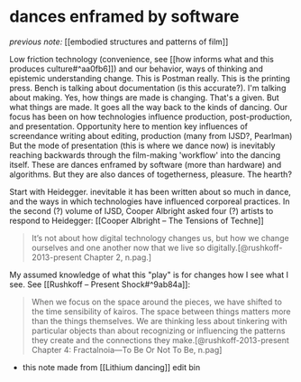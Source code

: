 # dances enframed by software

_previous note:_ [[embodied structures and patterns of film]]

Low friction technology (convenience, see [[how informs what and this produces culture#^aa0fb6]]) and our behavior, ways of thinking and epistemic understanding change. This is Postman really. This is the printing press. Bench is talking about documentation (is this accurate?). I'm talking about making. Yes, how things are made is changing. That's a given. But what things are made. It goes all the way back to the kinds of dancing. Our focus has been on how technologies influence production, post-production, and presentation. Opportunity here to mention key influences of screendance writing about editing, production (many from IJSD?, Pearlman) But the mode of presentation (this is where we dance now) is inevitably reaching backwards through the film-making 'workflow' into the dancing itself. These are dances enframed by software (more than hardware) and algorithms. But they are also dances of togetherness, pleasure. The hearth? 

Start with Heidegger. inevitable it has been written about so much in dance, and the ways in which technologies have influenced corporeal practices. In the second (?) volume of IJSD, Cooper Albright asked four (?) artists to respond to Heidegger: [[Cooper Albright – The Tensions of Techne]] 

>It’s not about how digital technology changes us, but how we change ourselves and one another now that we live so digitally.[@rushkoff-2013-present Chapter 2, n.pag.]

My assumed knowledge of what this "play" is for changes how I see what I see. See [[Rushkoff – Present Shock#^9ab84a]]:

> When we focus on the space around the pieces, we have shifted to the time sensibility of kairos. The space between things matters more than the things themselves. We are thinking less about tinkering with particular objects than about recognizing or influencing the patterns they create and the connections they make.[@rushkoff-2013-present Chapter 4: Fractalnoia—To Be Or Not To Be, n.pag]


- this note made from [[Lithium dancing]] edit bin